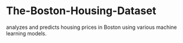 # The-Boston-Housing-Dataset
analyzes and predicts housing prices in Boston using various machine learning models.
